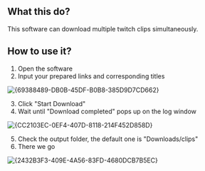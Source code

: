 ## What this do?
This software can download multiple twitch clips simultaneously.

## How to use it?
1. Open the software
2. Input your prepared links and corresponding titles

![{69388489-DB0B-45DF-B0B8-385D9D7CD662}](https://github.com/user-attachments/assets/541d3e98-1cfd-4f48-9eb1-4f5ee3973e5f)

3. Click "Start Download" 
4. Wait until "Download completed" pops up on the log window

![{CC2103EC-0EF4-407D-8118-214F452D858D}](https://github.com/user-attachments/assets/117e1a49-239a-43ca-98b0-47b89c6b2cba)

5. Check the output folder, the default one is "Downloads/clips"
6. There we go

![{2432B3F3-409E-4A56-83FD-4680DCB7B5EC}](https://github.com/user-attachments/assets/86c67fff-ba95-4c1a-94cb-f6282d295a9b)
